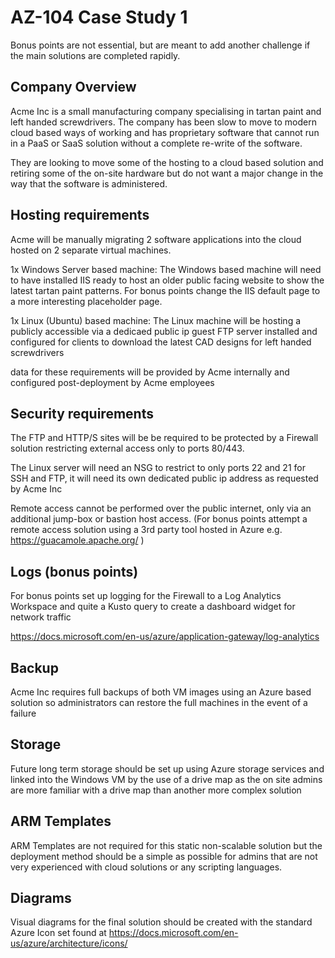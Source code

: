 # AZ-104 Case Study 1

Bonus points are not essential, but are meant to add another challenge if the main solutions are completed rapidly.

## Company Overview

Acme Inc is a small manufacturing company specialising in tartan paint and left handed screwdrivers. The company has been slow to move to modern cloud based ways of working and has proprietary software that cannot run in a PaaS or SaaS solution without a complete re-write of the software.

They are looking to move some of the hosting to a cloud based solution and retiring some of the on-site hardware but do not want a major change in the way that the software is administered.

## Hosting requirements

Acme will be manually migrating 2 software applications into the cloud hosted on 2 separate virtual machines.

1x Windows Server based machine:
The Windows based machine will need to have installed IIS ready to host an older public facing website to show the latest tartan paint patterns. For bonus points change the IIS default page to a more interesting placeholder page.


1x Linux (Ubuntu) based machine:
The Linux machine will be hosting a publicly accessible via a dedicaed public ip guest FTP server installed and configured for clients to download the latest CAD designs for left handed screwdrivers

data for these requirements will be provided by Acme internally and configured post-deployment by Acme employees

## Security requirements

The FTP and HTTP/S sites will be be required to be protected by a Firewall solution restricting external access only to ports 80/443.

The Linux server will need an NSG to restrict to only ports 22 and 21 for SSH and FTP, it will need its own dedicated public ip address as requested by Acme Inc

Remote access cannot be performed over the public internet, only via an additional jump-box or bastion host access. (For bonus points attempt a remote access solution using a 3rd party tool hosted in Azure e.g. https://guacamole.apache.org/ )

## Logs (bonus points)

For bonus points set up logging for the Firewall to a Log Analytics Workspace and quite a Kusto query to create a dashboard widget for network traffic

https://docs.microsoft.com/en-us/azure/application-gateway/log-analytics


## Backup

Acme Inc requires full backups of both VM images using an Azure based solution so administrators can restore the full machines in the event of a failure

## Storage

Future long term storage should be set up using Azure storage services and linked into the Windows VM by the use of a drive map as the on site admins are more familiar with a drive map than another more complex solution

## ARM Templates

ARM Templates are not required for this static non-scalable solution but the deployment method should be a simple as possible for admins that are not very experienced with cloud solutions or any scripting languages. 

## Diagrams

Visual diagrams for the final solution should be created with the standard Azure Icon set found at https://docs.microsoft.com/en-us/azure/architecture/icons/

